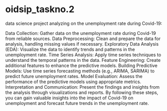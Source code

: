 # oidsip_taskno.2
data science project analyzing on the unemployment rate during Covid-19:

Data Collection: Gather data on the unemployment rate during Covid-19 from reliable sources.
Data Preprocessing: Clean and prepare the data for analysis, handling missing values if necessary.
Exploratory Data Analysis (EDA): Visualize the data to identify trends and patterns in the unemployment rate.
Time Series Analysis: Apply time series techniques to understand the temporal patterns in the data.
Feature Engineering: Create additional features to enhance the predictive models.
Building Predictive Models: Use time series forecasting methods (e.g., ARIMA, SARIMA) to predict future unemployment rates.
Model Evaluation: Assess the performance of the predictive models using appropriate metrics.
Interpretation and Communication: Present the findings and insights from the analysis through visualizations and reports.
By following these steps, you can gain valuable insights into the impact of Covid-19 on unemployment and forecast future trends in the unemployment rate.
